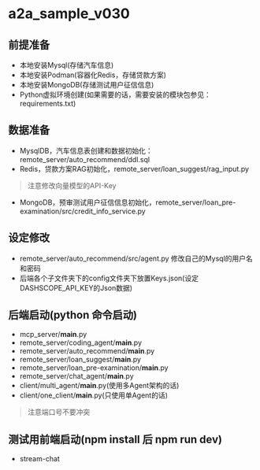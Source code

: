 # a2a_sample_v030
## 前提准备
- 本地安装Mysql(存储汽车信息)
- 本地安装Podman(容器化Redis，存储贷款方案)
- 本地安装MongoDB(存储测试用户征信信息)
- Python虚拟环境创建(如果需要的话，需要安装的模块包参见：requirements.txt)

## 数据准备
- MysqlDB，汽车信息表创建和数据初始化：remote_server/auto_recommend/ddl.sql
- Redis，贷款方案RAG初始化，remote_server/loan_suggest/rag_input.py
> 注意修改向量模型的API-Key
- MongoDB，预审测试用户征信信息初始化，remote_server/loan_pre-examination/src/credit_info_service.py

## 设定修改
- remote_server/auto_recommend/src/agent.py 修改自己的Mysql的用户名和密码
- 后端各个子文件夹下的config文件夹下放置Keys.json(设定DASHSCOPE_API_KEY的Json数据)


## 后端启动(python 命令启动)
- mcp_server/__main__.py
- remote_server/coding_agent/__main__.py
- remote_server/auto_recommend/__main__.py
- remote_server/loan_suggest/__main__.py
- remote_server/loan_pre-examination/__main__.py
- remote_server/chat_agent/__main__.py
- client/multi_agent/__main__.py(使用多Agent架构的话)
- client/one_client/__main__.py(只使用单Agent的话)
> 注意端口号不要冲突

## 测试用前端启动(npm install 后 npm run dev)
- stream-chat
